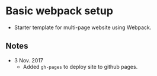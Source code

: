 # Basic webpack setup
* Starter template for multi-page website using Webpack.

## Notes
* 3 Nov. 2017
  * Added `gh-pages` to deploy site to github pages.
